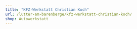```yaml
---
title: "KFZ-Werkstatt Christian Koch"
url: /lutter-am-barenberge/kfz-werkstatt-christian-koch/
shop: Autowerkstatt
---
```

